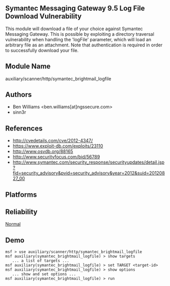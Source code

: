 ## Symantec Messaging Gateway 9.5 Log File Download Vulnerability

This module will download a file of your choice against 
Symantec Messaging Gateway. This is possible by exploiting a 
directory traversal vulnerability when handling the 
'logFile' parameter, which will load an arbitrary file as an 
attachment. Note that authentication is required in order to 
successfully download your file.


## Module Name
auxiliary/scanner/http/symantec_brightmail_logfile

## Authors
* Ben Williams <ben.williams[at]ngssecure.com>
* sinn3r


## References
* http://cvedetails.com/cve/2012-4347/
* https://www.exploit-db.com/exploits/23110
* http://www.osvdb.org/88165
* http://www.securityfocus.com/bid/56789
* http://www.symantec.com/security_response/securityupdates/detail.jsp?fid=security_advisory&pvid=security_advisory&year=2012&suid=20120827_00




## Platforms


## Reliability
[Normal](https://github.com/rapid7/metasploit-framework/wiki/Exploit-Ranking)

## Demo

```
msf > use auxiliary/scanner/http/symantec_brightmail_logfile
msf auxiliary(symantec_brightmail_logfile) > show targets
   ... a list of targets ...
msf auxiliary(symantec_brightmail_logfile) > set TARGET <target-id>
msf auxiliary(symantec_brightmail_logfile) > show options
   ... show and set options ...
msf auxiliary(symantec_brightmail_logfile) > run
```
    
    